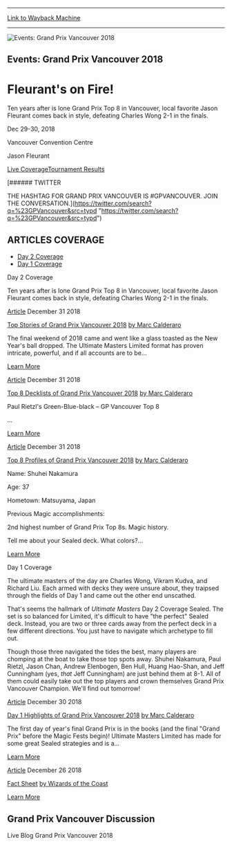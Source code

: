 
---
[Link to Wayback Machine](https://web.archive.org/web/20200918201005/https://magic.wizards.com/en/events/coverage/gpvan18)

[_metadata_:generator]:- "Drupal 7 (http://drupal.org)"
[_metadata_:node]:- "1377116"
[_metadata_:source]:- "div-block-system-main"
[_metadata_:title]:- "Grand Prix Vancouver 2018"
[_metadata_:wayback_capture_timestamp]:- "2020-09-18 20:10:05"
[_metadata_:wayback_raw_url]:- "https://web.archive.org/web/20200918201005id_/https://magic.wizards.com/en/events/coverage/gpvan18"
[_metadata_:wayback_url]:- "https://magic.wizards.com/en/events/coverage/gpvan18"
---










![Events: Grand Prix Vancouver 2018](https://media.magic.wizards.com/gpvan18-Trophy-Header.jpg)




Events: Grand Prix Vancouver 2018
---------------------------------


Fleurant's on Fire!
===================




Ten years after is lone Grand Prix Top 8 in Vancouver, local favorite Jason Fleurant comes back in style, defeating Charles Wong 2-1 in the finals.






Dec 29-30, 2018


Vancouver Convention Centre



Jason Fleurant













[Live Coverage](/en/events/coverage/gpvan18)[Tournament Results](/en/events/coverage/gpvan18/tournament-results) 






[###### TWITTER


THE HASHTAG FOR GRAND PRIX VANCOUVER IS #GPVANCOUVER. JOIN THE CONVERSATION.](https://twitter.com/search?q=%23GPVancouver&src=typd "https://twitter.com/search?q=%23GPVancouver&src=typd")



ARTICLES COVERAGE
-----------------




* [Day 2 Coverage](#tabs-0)
* [Day 1 Coverage](#tabs-1)


Day 2 Coverage



Ten years after is lone Grand Prix Top 8 in Vancouver, local favorite Jason Fleurant comes back in style, defeating Charles Wong 2-1 in the finals.








[Article](/en/events/coverage/gpvan18/top-stories-2018-12-31)
 December 31 2018 


[Top Stories of Grand Prix Vancouver 2018](/en/events/coverage/gpvan18/top-stories-2018-12-31)
[by Marc Calderaro](/en/events/coverage/gpvan18/top-stories-2018-12-31)

The final weekend of 2018 came and went like a glass toasted as the New Year's ball dropped. The Ultimate Masters Limited format has proven intricate, powerful, and if all accounts are to be...


[Learn More](/en/events/coverage/gpvan18/top-stories-2018-12-31)










[Article](/en/events/coverage/gpvan18/top-8-decklists-2018-12-30)
 December 31 2018 


[Top 8 Decklists of Grand Prix Vancouver 2018](/en/events/coverage/gpvan18/top-8-decklists-2018-12-30)
[by Marc Calderaro](/en/events/coverage/gpvan18/top-8-decklists-2018-12-30)



 

 
 
 
 
 
 Paul Rietzl's Green-Blue-black – GP Vancouver Top 8
 
 ...


[Learn More](/en/events/coverage/gpvan18/top-8-decklists-2018-12-30)










[Article](/en/events/coverage/gpvan18/top-8-profiles-2018-12-30)
 December 31 2018 


[Top 8 Profiles of Grand Prix Vancouver 2018](/en/events/coverage/gpvan18/top-8-profiles-2018-12-30)
[by Marc Calderaro](/en/events/coverage/gpvan18/top-8-profiles-2018-12-30)



Name: Shuhei Nakamura

Age: 37

Hometown: Matsuyama, Japan

Previous Magic accomplishments:

2nd highest number of Grand Prix Top 8s. Magic history.

Tell me about your Sealed deck. What colors?...


[Learn More](/en/events/coverage/gpvan18/top-8-profiles-2018-12-30)











Day 1 Coverage



The ultimate masters of the day are Charles Wong, Vikram Kudva, and Richard Liu. Each armed with decks they were unsure about, they traipsed through the fields of Day 1 and came out the other end unscathed.


That's seems the hallmark of *Ultimate Masters* Day 2 Coverage Sealed. The set is so balanced for Limited, it's difficult to have "the perfect" Sealed deck. Instead, you are two or three cards away from the perfect deck in a few different directions. You just have to navigate which archetype to fill out.


Though those three navigated the tides the best, many players are chomping at the boat to take those top spots away. Shuhei Nakamura, Paul Rietzl, Jason Chan, Andrew Elenbogen, Ben Hull, Huang Hao-Shan, and Jeff Cunningham (yes, *that* Jeff Cunningham) are just behind them at 8-1. All of them could easily take out the top players and crown themselves Grand Prix Vancouver Champion. We'll find out tomorrow!








[Article](/en/events/coverage/gpvan18/day-1-highlights-2018-12-29)
 December 30 2018 


 [Day 1 Highlights of Grand Prix Vancouver 2018](/en/events/coverage/gpvan18/day-1-highlights-2018-12-29)
[by Marc Calderaro](/en/events/coverage/gpvan18/day-1-highlights-2018-12-29)

The first day of year's final Grand Prix is in the books (and the final "Grand Prix" before the Magic Fests begin)! Ultimate Masters Limited has made for some great Sealed strategies and is a...


[Learn More](/en/events/coverage/gpvan18/day-1-highlights-2018-12-29)










[Article](/en/events/coverage/gpvan18/fact-sheet)
 December 26 2018 


[Fact Sheet](/en/events/coverage/gpvan18/fact-sheet)
[by Wizards of the Coast](/en/events/coverage/gpvan18/fact-sheet)


[Learn More](/en/events/coverage/gpvan18/fact-sheet)















Grand Prix Vancouver Discussion
-------------------------------


Live Blog Grand Prix Vancouver 2018
 







